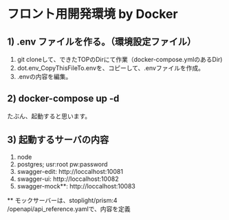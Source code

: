 # フロント用開発環境 by Docker
## 1) .env ファイルを作る。（環境設定ファイル）
1. git cloneして、できたTOPのDirにて作業（docker-compose.ymlのあるDir)
1. dot.env_CopyThisFileTo.envを、コピーして、.envファイルを作成。
1. .envの内容を編集。

## 2) docker-compose up -d
たぶん、起動すると思います。


## 3) 起動するサーバの内容
1. node
1. postgres; usr:root pw:password
1. swagger-edit: http://loccalhost:10081
1. swagger-ui: http://loccalhost:10082
1. swagger-mock**: http://loccalhost:10083

**
モックサーバーは、stoplight/prism:4  
/openapi/api_reference.yamlで、内容を定義

